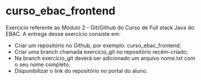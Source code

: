 # curso_ebac_frontend
Exercício referente ao Módulo 2 - Git/Github do Curso de Full stack Java do EBAC.
A entrega desse exercício consiste em:

- Criar um repositório no Github, por exemplo: curso_ebac_frontend;
- Criar uma branch chamada exercicio_git no repositório recém-criado;
- Na branch exercício_git deverá ser adicionado um arquivo nome.txt com o seu nome completo;
- Disponibilizar o link do repositório no portal do aluno.
